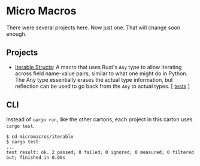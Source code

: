 # Micro Macros

There were several projects here. Now just one. That will change soon enough.

## Projects

* [Iterable Structs](iterable/): A macro that uses Rust's `Any` type to allow iterating across field name-value pairs, similar to what one might do in Python. The Any type essentially erases the actual type information, but reflection can be used to go back from the `Any` to actual types. [ [tests](iterable/tests/the_test.rs) ]

## CLI

Instead of `cargo run`, like the other cartons, each project in this carton uses `cargo test`.

```shell
$ cd micromacros/iterable
$ cargo test
...
test result: ok. 2 passed; 0 failed; 0 ignored; 0 measured; 0 filtered out; finished in 0.00s
```

